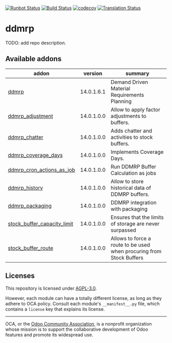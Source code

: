[![Runbot Status](https://runbot.odoo-community.org/runbot/badge/flat/255/14.0.svg)](https://runbot.odoo-community.org/runbot/repo/github-com-oca-ddmrp-255)
[![Build Status](https://travis-ci.com/OCA/ddmrp.svg?branch=14.0)](https://travis-ci.com/OCA/ddmrp)
[![codecov](https://codecov.io/gh/OCA/ddmrp/branch/14.0/graph/badge.svg)](https://codecov.io/gh/OCA/ddmrp)
[![Translation Status](https://translation.odoo-community.org/widgets/ddmrp-14-0/-/svg-badge.svg)](https://translation.odoo-community.org/engage/ddmrp-14-0/?utm_source=widget)

<!-- /!\ do not modify above this line -->

# ddmrp

TODO: add repo description.

<!-- /!\ do not modify below this line -->

<!-- prettier-ignore-start -->

[//]: # (addons)

Available addons
----------------
addon | version | summary
--- | --- | ---
[ddmrp](ddmrp/) | 14.0.1.6.1 | Demand Driven Material Requirements Planning
[ddmrp_adjustment](ddmrp_adjustment/) | 14.0.1.0.0 | Allow to apply factor adjustments to buffers.
[ddmrp_chatter](ddmrp_chatter/) | 14.0.1.0.0 | Adds chatter and activities to stock buffers.
[ddmrp_coverage_days](ddmrp_coverage_days/) | 14.0.1.0.0 | Implements Coverage Days.
[ddmrp_cron_actions_as_job](ddmrp_cron_actions_as_job/) | 14.0.1.0.0 | Run DDMRP Buffer Calculation as jobs
[ddmrp_history](ddmrp_history/) | 14.0.1.0.0 | Allow to store historical data of DDMRP buffers.
[ddmrp_packaging](ddmrp_packaging/) | 14.0.1.0.0 | DDMRP integration with packaging
[stock_buffer_capacity_limit](stock_buffer_capacity_limit/) | 14.0.1.0.0 | Ensures that the limits of storage are never surpassed
[stock_buffer_route](stock_buffer_route/) | 14.0.1.0.0 | Allows to force a route to be used when procuring from Stock Buffers

[//]: # (end addons)

<!-- prettier-ignore-end -->

## Licenses

This repository is licensed under [AGPL-3.0](LICENSE).

However, each module can have a totally different license, as long as they adhere to OCA
policy. Consult each module's `__manifest__.py` file, which contains a `license` key
that explains its license.

----

OCA, or the [Odoo Community Association](http://odoo-community.org/), is a nonprofit
organization whose mission is to support the collaborative development of Odoo features
and promote its widespread use.
